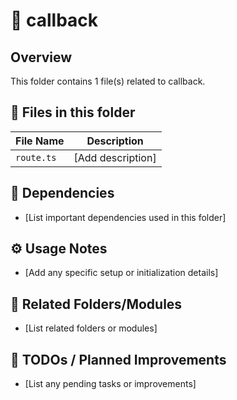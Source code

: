 # 📂 callback

## Overview
This folder contains 1 file(s) related to callback.

## 📄 Files in this folder

| File Name | Description |
|-----------|-------------|
| `route.ts` | [Add description] |

## 🔗 Dependencies
- [List important dependencies used in this folder]

## ⚙️ Usage Notes
- [Add any specific setup or initialization details]

## 🔄 Related Folders/Modules
- [List related folders or modules]

## 🚧 TODOs / Planned Improvements
- [List any pending tasks or improvements]
